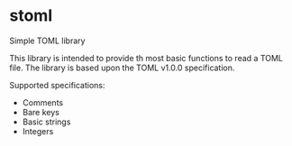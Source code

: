 # stoml
Simple TOML library

This library is intended to provide th most basic functions to read a TOML file.
The library is based upon the TOML v1.0.0 specification.

Supported specifications:
- Comments
- Bare keys
- Basic strings
- Integers
